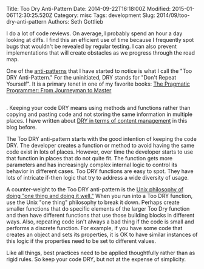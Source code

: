 Title: Too Dry Anti-Pattern
Date: 2014-09-22T16:18:00Z
Modified: 2015-01-06T12:30:25.520Z
Category: misc
Tags: development
Slug: 2014/09/too-dry-anti-pattern
Authors: Seth Gottlieb

I do a lot of code reviews. On average, I probably spend an hour a day looking at diffs. I find this an efficient use of time because I frequently spot bugs that wouldn't be revealed by regular testing. I can also prevent implementations that will create obstacles as we progress through the road map.

  

One of the [anti-patterns](http://en.wikipedia.org/wiki/Anti-pattern) that I have started to notice is what I call the "Too DRY Anti-Pattern." For the uninitiated, DRY stands for "Don't Repeat Yourself". It is a primary tenet in one of my favorite books: [The Pragmatic Programmer: From Journeyman to Master](http://www.amazon.com/gp/product/020161622X/ref=as_li_tl?ie=UTF8&amp;camp=1789&amp;creative=390957&amp;creativeASIN=020161622X&amp;linkCode=as2&amp;tag=contenthere-20&amp;linkId=EEQKRFOE4EFAJXKX)

<img alt="" border="0" height="1" src="http://ir-na.amazon-adsystem.com/e/ir?t=contenthere-20&amp;l=as2&amp;o=1&amp;a=020161622X" style="border:none !important; margin:0px !important;" width="1"/>

. Keeping your code DRY means using methods and functions rather than copying and pasting code and not storing the same information in multiple places. I have written about [DRY in terms of content management](http://contenthere.net/2010/07/keeping-your-content-dry.html) in this blog before.

  

The Too DRY anti-pattern starts with the good intention of keeping the code DRY. The developer creates a function or method to avoid having the same code exist in lots of places. However, over time the developer starts to use that function in places that do not quite fit. The function gets more parameters and has increasingly complex internal logic to control its behavior in different cases. Too DRY functions are easy to spot. They have lots of intricate if-then logic that try to address a wide diversity of usage.

  

A counter-weight to the Too DRY anti-pattern is the [Unix philosophy of doing "one thing and doing it well."](http://en.wikipedia.org/wiki/Unix_philosophy) When you run into a Too DRY function, use the Unix "one thing" philosophy to break it down. Perhaps create smaller functions that do specific elements of the larger Too Dry function and then have different functions that use those building blocks in different ways. Also, repeating code isn't always a bad thing if the code is small and performs a discrete function. For example, if you have some code that creates an object and sets its properties, it is OK to have similar instances of this logic if the properties need to be set to different values.

  

Like all things, best practices need to be applied thoughtfully rather than as rigid rules. So keep your code DRY, but not at the expense of simplicity.
